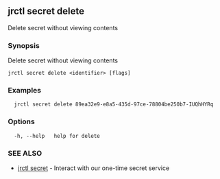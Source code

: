 ## jrctl secret delete

Delete secret without viewing contents

### Synopsis

Delete secret without viewing contents

```
jrctl secret delete <identifier> [flags]
```

### Examples

```
  jrctl secret delete 89ea32e9-e8a5-435d-97ce-78804be250b7-IUQhHYRq
```

### Options

```
  -h, --help   help for delete
```

### SEE ALSO

* [jrctl secret](jrctl_secret.md)	 - Interact with our one-time secret service

